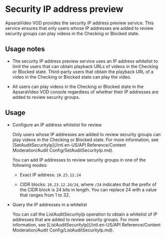Security IP address preview 
================================================

ApsaraVideo VOD provides the security IP address preview service. This service ensures that only users whose IP addresses are added to review security groups can play videos in the Checking or Blocked state.

Usage notes 
--------------------------------

* The security IP address preview service uses an IP address whitelist to limit the users that can obtain playback URLs of videos in the Checking or Blocked state. Third-party users that obtain the playback URL of a video in the Checking or Blocked state can play the video.

  

* All users can play videos in the Checking or Blocked state in the ApsaraVideo VOD console regardless of whether their IP addresses are added to review security groups.

  




Usage 
--------------------------

* Configure an IP address whitelist for review

  Only users whose IP addresses are added to review security groups can play videos in the Checking or Blocked state. For more information, see [SetAuditSecurityIp](/intl.en-US/API Reference/Content Moderation/Audit Config/SetAuditSecurityIp.md).

  You can add IP addresses to review security groups in one of the following modes:
  * Exact IP address: `10.23.12.24`

    
  
  * CIDR blocks: `10.23.12.24/24`, where `/24` indicates that the prefix of the CIDR block is 24 bits in length. You can replace 24 with a value that ranges from 1 to 32.

    
  

  

* Query the IP addresses in a whitelist

  You can call the ListAuditSecurityIp operation to obtain a whitelist of IP addresses that are added to review security groups. For more information, see [ListAuditSecurityIp](/intl.en-US/API Reference/Content Moderation/Audit Config/ListAuditSecurityIp.md).
  



